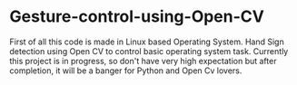 # Gesture-control-using-Open-CV
First of all this code is made in Linux based Operating System.
Hand Sign detection using Open CV to control basic operating system task.
Currently this project is in progress, so don't have very high expectation but after completion, it will be a banger for Python and Open Cv lovers.
